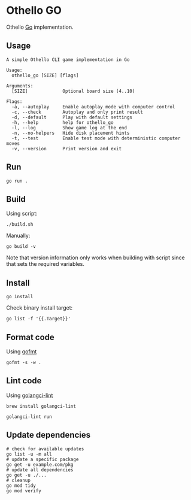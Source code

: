 # Othello GO

Othello [Go](https://go.dev/) implementation.

## Usage

```console
A simple Othello CLI game implementation in Go

Usage:
  othello_go [SIZE] [flags]

Arguments:
  [SIZE]             Optional board size (4..10)

Flags:
  -a, --autoplay     Enable autoplay mode with computer control
  -c, --check        Autoplay and only print result
  -d, --default      Play with default settings
  -h, --help         help for othello_go
  -l, --log          Show game log at the end
  -n, --no-helpers   Hide disk placement hints
  -t, --test         Enable test mode with deterministic computer moves
  -v, --version      Print version and exit
```

## Run

```shell
go run .
```

## Build

Using script:

```shell
./build.sh
```

Manually:

```shell
go build -v
```

Note that version information only works when building with script since that sets the required variables.

## Install

```shell
go install
```

Check binary install target:

```shell
go list -f '{{.Target}}'
```

## Format code

Using [gofmt](https://pkg.go.dev/cmd/gofmt)

```shell
gofmt -s -w .
```

## Lint code

Using [golangci-lint](https://golangci-lint.run/)

```shell
brew install golangci-lint

golangci-lint run
```

## Update dependencies

```shell
# check for available updates
go list -u -m all
# update a specific package
go get -u example.com/pkg
# update all dependencies
go get -u ./...
# cleanup
go mod tidy
go mod verify
```
